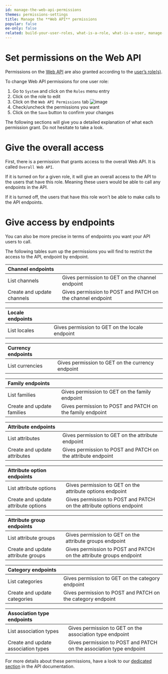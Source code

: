 ```yaml
---
id: manage-the-web-api-permissions
themes: permissions-settings
title: Manage the **Web API** permissions
popular: false
ee-only: false
related: build-your-user-roles, what-is-a-role, what-is-a-user, manage-the-interface-and-actions-accesses
---
```


# Set permissions on the Web API

Permissions on the [Web API](https://api.akeneo.com) are also granted according to the [user’s role(s)](what-is-a-role.html).

To change Web API permissions for one user role:
1. Go to `System` and click on the `Roles` menu entry
1. Click on the role to edit
1. Click on the `Web API Permissions` tab
    ![image](System_Roles_WebAPIPermissions.png)
1. Check/uncheck the permissions you want
1. Click on the `Save` button to confirm your changes

The following sections will give you a detailed explanation of what each permission grant. Do not hesitate to take a look.

# Give the overall access
First, there is a permission that grants access to the overall Web API. It is called `Overall Web API`.

If it is turned on for a given role, it will give an overall access to the API to the users that have this role. Meaning these users would be able to call any endpoints in the API.

If it is turned off, the users that have this role won't be able to make calls to the API endpoints.

# Give access by endpoints
You can also be more precise in terms of endpoints you want your API users to call.

The following tables sum up the permissions you will find to restrict the access to the API, endpoint by endpoint.

| Channel endpoints  |                                        |
|:--------------|:------------------------------------------------|
| List channels | Gives permission to GET on the channel endpoint |
| Create and update channels | Gives permission to POST and PATCH on the channel endpoint |

| Locale endpoints |                                                |
|:-------------|:-----------------------------------------------|
| List locales | Gives permission to GET on the locale endpoint |

| Currency endpoints |                                                |
|:-------------|:-----------------------------------------------|
| List currencies | Gives permission to GET on the currency endpoint |

| Family endpoints |                                       |
|:------------------------|:--------------------------------------|
| List families              | Gives permission to GET on the family endpoint |
| Create and update families | Gives permission to POST and PATCH on the family endpoint |

| Attribute endpoints |                                       |
|:------------------------|:--------------------------------------|
| List attributes      | Gives permission to GET on the attribute endpoint |
| Create and update attributes | Gives permission to POST and PATCH on the attribute endpoint |

| Attribute option endpoints |                                       |
|:------------------------|:--------------------------------------|
| List attribute options  | Gives permission to GET on the attribute options endpoint  |
| Create and update attribute options | Gives permission to POST and PATCH on the attribute options endpoint |

| Attribute group endpoints |                                       |
|:------------------------|:--------------------------------------|
| List attribute groups  | Gives permission to GET on the attribute groups endpoint  |
| Create and update attribute groups | Gives permission to POST and PATCH on the attribute groups endpoint |

| Category endpoints |                                       |
|:------------------------|:--------------------------------------|
| List categories    | Gives permission to GET on the category endpoint   |
| Create and update categories | Gives permission to POST and PATCH on the category endpoint |

| Association type endpoints |                                       |
|:------------------------|:--------------------------------------|
| List association types    | Gives permission to GET on the association type endpoint   |
| Create and update association types | Gives permission to POST and PATCH on the association type endpoint |

For more details about these permissions, have a look to our [dedicated section](https://api.akeneo.com/documentation/security.html#authorization) in the API documentation.
